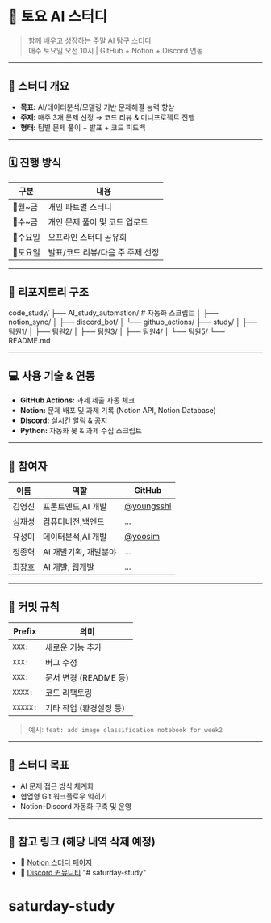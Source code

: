 # 🌟 토요 AI 스터디

> 함께 배우고 성장하는 주말 AI 탐구 스터디  
> 매주 토요일 오전 10시 | GitHub + Notion + Discord 연동

---

## 📌 스터디 개요
- **목표:** AI/데이터분석/모델링 기반 문제해결 능력 향상  
- **주제:** 매주 3개 문제 선정 → 코드 리뷰 & 미니프로젝트 진행  
- **형태:** 팀별 문제 풀이 + 발표 + 코드 피드백

---

## 🗓️ 진행 방식
| 구분 | 내용 |
|------|------|
| 🔹월~금 | 개인 파트별 스터디 |
| 🔹수~금 | 개인 문제 풀이 및 코드 업로드 |
| 🔹수요일 | 오프라인 스터디 공유회 |
| 🔹토요일 | 발표/코드 리뷰/다음 주 주제 선정 |

---

## 📂 리포지토리 구조
code_study/
├── AI_study_automation/ # 자동화 스크립트
│ ├── notion_sync/
│ ├── discord_bot/
│ └── github_actions/
├── study/
│ ├── 팀원1/
│ ├── 팀원2/
│ ├── 팀원3/
│ ├── 팀원4/
│ └── 팀원5/
└── README.md


---

## 💻 사용 기술 & 연동
- **GitHub Actions:** 과제 제출 자동 체크  
- **Notion:** 문제 배포 및 과제 기록  (Notion API, Notion Database) 
- **Discord:** 실시간 알림 & 공지  
- **Python:** 자동화 봇 & 과제 수집 스크립트

---

## 👥 참여자
| 이름 | 역할 | GitHub |
|------|------|---------|
| 김영신 | 프론트엔드,AI 개발 | [@youngsshi]()
| 심재성 | 컴퓨터비전,백엔드 | ... |
| 유성미 | 데이터분석,AI 개발 | [@yoosim](https://github.com/yoosim)
| 정종혁 | AI 개발기획, 개발분야 | ... |
| 최장호 | AI 개발, 웹개발 | ... |

---

## 🧩 커밋 규칙
| Prefix | 의미 |
|--------|------|
| `XXX:` | 새로운 기능 추가 |
| `XXX:` | 버그 수정 |
| `XXX:` | 문서 변경 (README 등) |
| `XXXX:` | 코드 리팩토링 |
| `XXXXX:` | 기타 작업 (환경설정 등) |

> 예시: `feat: add image classification notebook for week2`

---

## 🧠 스터디 목표
- AI 문제 접근 방식 체계화
- 협업형 Git 워크플로우 익히기
- Notion–Discord 자동화 구축 및 운영

---

## 🔗 참고 링크 (해당 내역 삭제 예정)
- 📘 [Notion 스터디 페이지](https://www.notion.so/...)
- 💬 [Discord 커뮤니티](https://discord.gg/...)
"# saturday-study" 
# saturday-study
